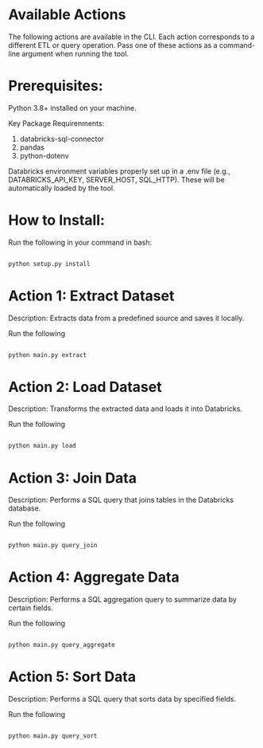 # Available Actions
The following actions are available in the CLI. Each action corresponds to a different ETL or query operation. Pass one of these actions as a command-line argument when running the tool.


# Prerequisites: 
Python 3.8+ installed on your machine.

Key Package Requirenments:
1. databricks-sql-connector
2. pandas
3. python-dotenv

Databricks environment variables properly set up in a .env file (e.g., DATABRICKS_API_KEY, SERVER_HOST, SQL_HTTP). These will be automatically loaded by the tool.

# How to Install:
Run the following in your command in bash:
```bash

python setup.py install

```

# Action 1: Extract Dataset
Description: Extracts data from a predefined source and saves it locally.

Run the following
```bash

python main.py extract


```

# Action 2: Load Dataset
Description: Transforms the extracted data and loads it into Databricks.

Run the following
```bash

python main.py load


```

# Action 3: Join Data
Description: Performs a SQL query that joins tables in the Databricks database.

Run the following
```bash

python main.py query_join


```

# Action 4: Aggregate Data
Description: Performs a SQL aggregation query to summarize data by certain fields.

Run the following
```bash

python main.py query_aggregate


```

# Action 5: Sort Data
Description: Performs a SQL query that sorts data by specified fields.

Run the following
```bash

python main.py query_sort


```
